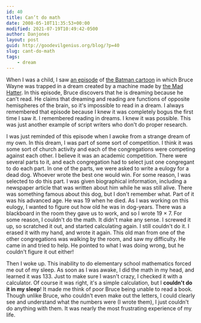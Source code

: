 ```yaml
---
id: 40
title: Can’t do math
date: 2008-05-10T11:35:53+00:00
modified: 2021-07-19T10:49:42-0500
author: Danjones
layout: post
guid: http://goodevilgenius.org/blog/?p=40
slug: cant-do-math
tags:
    - dream
---
```

When I was a child, I saw [an episode](http://dc.wikia.com/wiki/Batman_%281992_TV_Series%29_Episode:_Perchance_to_Dream) of [the Batman cartoon](http://dc.wikia.com/wiki/Batman_%281992_TV_Series%29) in which Bruce Wayne was trapped in a dream created by a machine made by [the Mad Hatter](http://dc.wikia.com/wiki/Jervis_Tetch_%28DCAU%29). In this episode, Bruce discovers that he is dreaming because he can't read. He claims that dreaming and reading are functions of opposite hemispheres of the brain, so it's impossible to read in a dream. I always remembered that episode because I knew it was completely bogus the first time I saw it. I remembered reading in dreams. I knew it was possible. This was just another example of script writers who don't do proper research.

I was just reminded of this episode when I awoke from a strange dream of my own. In this dream, I was part of some sort of competition. I think it was some sort of church activity and each of the congregations were competing against each other. I believe it was an academic competition. There were several parts to it, and each congregation had to select just one congregant to do each part. In one of the parts, we were asked to write a eulogy for a dead dog. Whoever wrote the best one would win. For some reason, I was selected to do this part. I was given biographical information, including a newspaper article that was written about him while he was still alive. There was something famous about this dog, but I don't remember what. Part of it was his advanced age. He was 19 when he died. As I was working on this eulogy, I wanted to figure out how old he was in dog-years. There was a blackboard in the room they gave us to work, and so I wrote 19 &times; 7. For some reason, I couldn't do the math. It didn't make any sense. I screwed it up, so scratched it out, and started calculating again. I still couldn't do it. I erased it with my hand, and wrote it again. This old man from one of the other congregations was walking by the room, and saw my difficulty. He came in and tried to help. He pointed to what I was doing wrong, but he couldn't figure it out either!

Then I woke up. This inability to do elementary school mathematics forced me out of my sleep. As soon as I was awake, I did the math in my head, and learned it was 133. Just to make sure I wasn't crazy, I checked it with a calculator. Of course it was right, it's a simple calculation, but I **couldn't do it in my sleep**! It made me think of poor Bruce being unable to read a book. Though unlike Bruce, who couldn't even make out the letters, I could clearly see and understand what the numbers were (I wrote them), I just couldn't do anything with them. It was nearly the most frustrating experience of my life.
